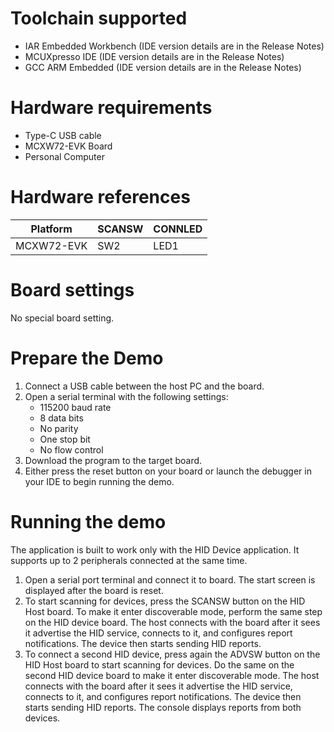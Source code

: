 Toolchain supported
===================
- IAR Embedded Workbench (IDE version details are in the Release Notes)
- MCUXpresso IDE (IDE version details are in the Release Notes)
- GCC ARM Embedded (IDE version details are in the Release Notes)

Hardware requirements
=====================
- Type-C USB cable
- MCXW72-EVK Board
- Personal Computer

Hardware references
=====================

| Platform                 | SCANSW      | CONNLED   |
| ------------------------ | ----------- | --------  |
| MCXW72-EVK               | SW2         | LED1      |

Board settings
============
No special board setting.

Prepare the Demo
================
1.  Connect a USB cable between the host PC and the board.
2.  Open a serial terminal with the following settings:
    - 115200 baud rate
    - 8 data bits
    - No parity
    - One stop bit
    - No flow control
3.  Download the program to the target board.
4.  Either press the reset button on your board or launch the debugger in your IDE to begin running the demo.

Running the demo
================
The application is built to work only with the HID Device application. It supports up to 2 peripherals connected at the same time.

1. Open a serial port terminal and connect it to board. The start screen is displayed after the board is reset.
2. To start scanning for devices, press the SCANSW button on the HID Host board. To make it enter
discoverable mode, perform the same step on the HID device board. The host connects with the board after
it sees it advertise the HID service, connects to it, and configures report notifications. The device then starts
sending HID reports.
3. To connect a second HID device, press again the ADVSW button on the HID Host board to start scanning
for devices. Do the same on the second HID device board to make it enter discoverable mode. The host
connects with the board after it sees it advertise the HID service, connects to it, and configures report
notifications. The device then starts sending HID reports. The console displays reports from both devices.